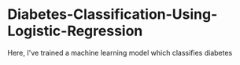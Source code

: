 # Diabetes-Classification-Using-Logistic-Regression
Here, I've trained a machine learning model which classifies diabetes
